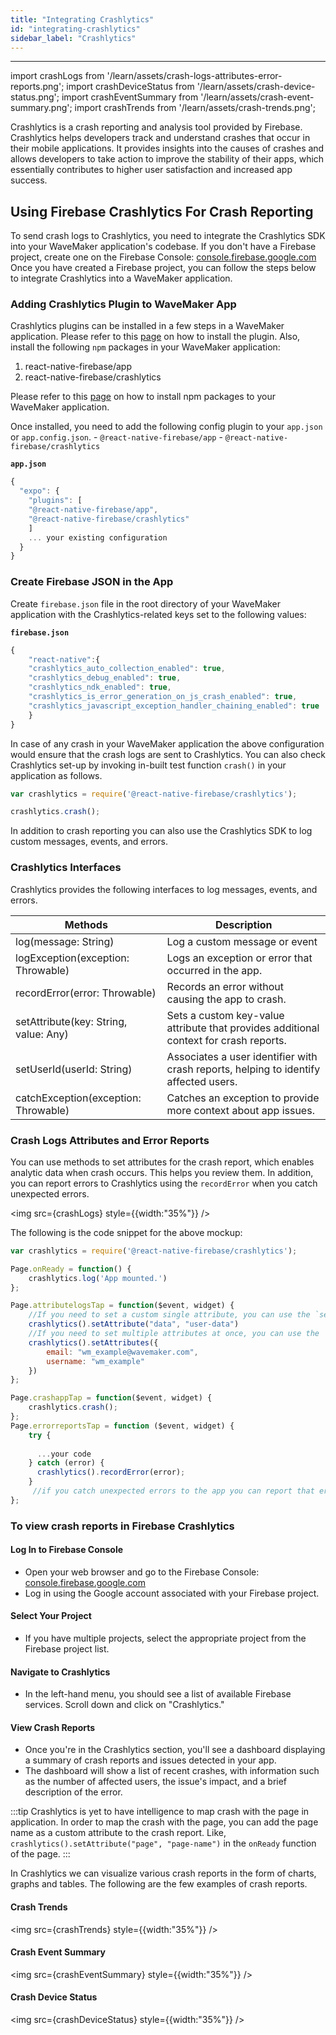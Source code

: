 ```yaml
---
title: "Integrating Crashlytics"
id: "integrating-crashlytics"
sidebar_label: "Crashlytics"
---
```

---
import crashLogs from '/learn/assets/crash-logs-attributes-error-reports.png';
import crashDeviceStatus from '/learn/assets/crash-device-status.png';
import crashEventSummary from '/learn/assets/crash-event-summary.png';
import crashTrends from '/learn/assets/crash-trends.png';

Crashlytics is a crash reporting and analysis tool provided by Firebase. Crashlytics helps developers track and understand crashes that occur in their mobile applications. It provides insights into the causes of crashes and allows developers to take action to improve the stability of their apps, which essentially contributes to higher user satisfaction and increased app success.

## Using Firebase Crashlytics For Crash Reporting
To send crash logs to Crashlytics, you need to integrate the Crashlytics SDK into your WaveMaker application's codebase.
If you don't have a Firebase project, create one on the Firebase Console: [console.firebase.google.com](https://console.firebase.google.com/)
Once you have created a Firebase project, you can follow the steps below to integrate Crashlytics into a WaveMaker application.

### Adding Crashlytics Plugin to WaveMaker App

Crashlytics plugins can be installed in a few steps in a WaveMaker application. Please refer to this [page](https://docs.wavemaker.com/learn/react-native/third-party-expo-plugins#expo)
on how to install the plugin. Also, install the following `npm` packages in your WaveMaker application:

1. react-native-firebase/app
2. react-native-firebase/crashlytics

Please refer to this [page](https://docs.wavemaker.com/learn/react-native/third-party-expo-plugins#npm) on how to install npm packages to your WaveMaker application.

Once installed, you need to add the following config plugin to your `app.json` or `app.config.json`.
    - `@react-native-firebase/app`
    - `@react-native-firebase/crashlytics` 

**`app.json`**

```javascript
{
  "expo": {
    "plugins": [
    "@react-native-firebase/app",
    "@react-native-firebase/crashlytics"
    ]
    ... your existing configuration 
  }
}
```

### Create Firebase JSON in the App

Create `firebase.json` file in the root directory of your WaveMaker application with the Crashlytics-related keys set to the following values: 

**`firebase.json`**

```javascript
{
    "react-native":{
    "crashlytics_auto_collection_enabled": true,
    "crashlytics_debug_enabled": true,
    "crashlytics_ndk_enabled": true,
    "crashlytics_is_error_generation_on_js_crash_enabled": true,
    "crashlytics_javascript_exception_handler_chaining_enabled": true
    }
}
```

In case of any crash in your WaveMaker application the above configuration would ensure that the crash logs are sent to Crashlytics.
You can also check Crashlytics set-up by invoking in-built test function `crash()` in your application as follows.

```javascript
var crashlytics = require('@react-native-firebase/crashlytics');

crashlytics.crash();
```
In addition to crash reporting you can also use the Crashlytics SDK to log custom messages, events, and errors.


### Crashlytics Interfaces

Crashlytics provides the following interfaces to log messages, events, and errors.

| Methods | Description |
| ------- | ------- |
| log(message: String) | Log a custom message or event |
| logException(exception: Throwable) | Logs an exception or error that occurred in the app. |
| recordError(error: Throwable) | Records an error without causing the app to crash. |
| setAttribute(key: String, value: Any) | Sets a custom key-value attribute that provides additional context for crash reports. |
| setUserId(userId: String) | Associates a user identifier with crash reports, helping to identify affected users. |
| catchException(exception: Throwable) | Catches an exception to provide more context about app issues. |


### Crash Logs Attributes and Error Reports

You can use methods to set attributes for the crash report, which enables analytic data when crash occurs. This helps you review them. In addition, you can report errors to Crashlytics using the `recordError` when you catch unexpected errors.

<img src={crashLogs} style={{width:"35%"}} />

The following is the code snippet for the above mockup:

```javascript
var crashlytics = require('@react-native-firebase/crashlytics');

Page.onReady = function() {
    crashlytics.log('App mounted.')
};

Page.attributelogsTap = function($event, widget) {
    //If you need to set a custom single attribute, you can use the `setAttribute` method.
    crashlytics().setAttribute("data", "user-data")
    //If you need to set multiple attributes at once, you can use the `setAttributes` method.
    crashlytics().setAttributes({
        email: "wm_example@wavemaker.com",
        username: "wm_example"
    })
};

Page.crashappTap = function($event, widget) {
    crashlytics.crash();
};
Page.errorreportsTap = function ($event, widget) { 
    try {
      
      ...your code 
    } catch (error) {
      crashlytics().recordError(error);
    }
     //if you catch unexpected errors to the app you can report that error to Crashlytics using the `recordError` method.
};
```

### To view crash reports in Firebase Crashlytics

#### Log In to Firebase Console
- Open your web browser and go to the Firebase Console: [console.firebase.google.com](https://console.firebase.google.com/)
- Log in using the Google account associated with your Firebase project.

#### Select Your Project
- If you have multiple projects, select the appropriate project from the Firebase project list.

#### Navigate to Crashlytics
- In the left-hand menu, you should see a list of available Firebase services. Scroll down and click on "Crashlytics."

#### View Crash Reports
- Once you're in the Crashlytics section, you'll see a dashboard displaying a summary of crash reports and issues detected in your app.
- The dashboard will show a list of recent crashes, with information such as the number of affected users, the issue's impact, and a brief description of the error.

:::tip
Crashlytics is yet to have intelligence to map crash with the page in application. In order to map the crash with the page, you can add the page name as a custom attribute to the crash report.
Like, `crashlytics().setAttribute("page", "page-name")` in the `onReady` function of the page.
:::

In Crashlytics we can visualize various crash reports in the form of charts, graphs and tables. The following are the few examples of crash reports.

#### Crash Trends

<img src={crashTrends} style={{width:"35%"}} />

#### Crash Event Summary
<img src={crashEventSummary} style={{width:"35%"}} />

#### Crash Device Status
<img src={crashDeviceStatus} style={{width:"35%"}} />
